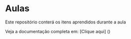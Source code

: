 # Aulas

Este repositório conterá os itens aprendidos durante a aula


Veja a documentação completa em: [Clique aqui] ()